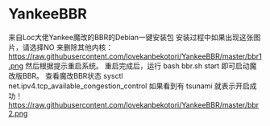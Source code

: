 # YankeeBBR
来自Loc大佬Yankee魔改的BBR的Debian一键安装包
安装过程中如果出现这张图片，请选择NO 来删除其他内核：
https://raw.githubusercontent.com/lovekanbekotori/YankeeBBR/master/bbr1.png
然后根据提示重启系统。
重启完成后，运行
bash bbr.sh start
即可启动魔改版BBR。
查看魔改BBR状态
sysctl net.ipv4.tcp_available_congestion_control
如果看到有 tsunami 就表示开启成功！
https://raw.githubusercontent.com/lovekanbekotori/YankeeBBR/master/bbr2.png
